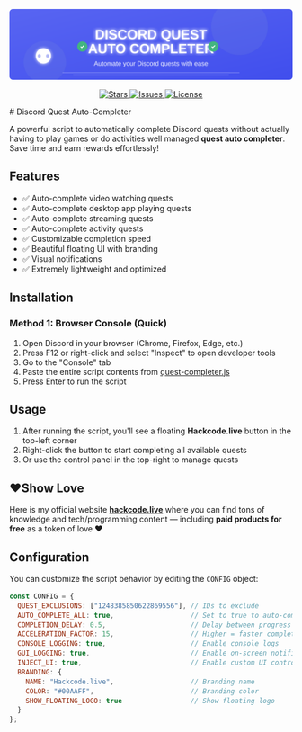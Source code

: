 <!-- Banner -->
<p align="center">
  <img src="https://raw.githubusercontent.com/techoverloadyt/discord-quest-completer/main/banner.svg" alt="Discord Quest Auto Completer Banner">
</p>
<p align="center">
  <a href="https://github.com/techoverloadyt/discord-quest-completer/stargazers">
    <img src="https://img.shields.io/github/stars/techoverloadyt/discord-quest-completer" alt="Stars">
  </a>
  <a href="https://github.com/techoverloadyt/discord-quest-completer/issues">
    <img src="https://img.shields.io/github/issues/techoverloadyt/discord-quest-completer" alt="Issues">
  </a>
  <a href="https://github.com/techoverloadyt/discord-quest-completer/blob/main/LICENSE">
    <img src="https://img.shields.io/github/license/techoverloadyt/discord-quest-completer" alt="License">
  </a>
</p>
# Discord Quest Auto-Completer

A powerful script to automatically complete Discord quests without actually having to play games or do activities well managed **quest auto completer**. Save time and earn rewards effortlessly!

## Features

- ✅ Auto-complete video watching quests  
- ✅ Auto-complete desktop app playing quests  
- ✅ Auto-complete streaming quests  
- ✅ Auto-complete activity quests  
- ✅ Customizable completion speed  
- ✅ Beautiful floating UI with branding  
- ✅ Visual notifications  
- ✅ Extremely lightweight and optimized  

## Installation

### Method 1: Browser Console (Quick)

1. Open Discord in your browser (Chrome, Firefox, Edge, etc.)  
2. Press F12 or right-click and select "Inspect" to open developer tools  
3. Go to the "Console" tab  
4. Paste the entire script contents from [quest-completer.js](quest-completer.js)  
5. Press Enter to run the script  

## Usage

1. After running the script, you'll see a floating **Hackcode.live** button in the top-left corner  
2. Right-click the button to start completing all available quests  
3. Or use the control panel in the top-right to manage quests  

## ❤️Show Love

Here is my official website **[hackcode.live](https://hackcode.live)** where you can find tons of knowledge and tech/programming content — including **paid products for free** as a token of love ❤️

## Configuration

You can customize the script behavior by editing the `CONFIG` object:

```javascript
const CONFIG = {
  QUEST_EXCLUSIONS: ["1248385850622869556"], // IDs to exclude
  AUTO_COMPLETE_ALL: true,                   // Set to true to auto-complete all quests
  COMPLETION_DELAY: 0.5,                     // Delay between progress updates (seconds)
  ACCELERATION_FACTOR: 15,                   // Higher = faster completion
  CONSOLE_LOGGING: true,                     // Enable console logs
  GUI_LOGGING: true,                         // Enable on-screen notifications
  INJECT_UI: true,                           // Enable custom UI controls
  BRANDING: {
    NAME: "Hackcode.live",                   // Branding name
    COLOR: "#00AAFF",                        // Branding color
    SHOW_FLOATING_LOGO: true                 // Show floating logo
  }
};

